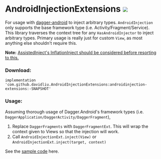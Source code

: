 # AndroidInjectionExtensions [![](https://jitci.com/gh/davidliu/AndroidInjectionExtensions/svg)](https://jitci.com/gh/davidliu/AndroidInjectionExtensions)

For usage with [dagger-android](https://dagger.dev/android.html) to inject arbitrary types. `AndroidInjection` only supports the base framework type (i.e. Activity/Fragment/Service). This library traverses the context tree for any `HasAndroidInjector` to inject arbitrary types. Primary usage is really just for custom `View`, as most anything else shouldn't require this.

**Note:** [AssistedInject's InflationInject should be considered before resorting to this.](https://github.com/square/AssistedInject)

### Download:

```
implementation 'com.github.davidliu.AndroidInjectionExtensions:androidinjection-extensions:-SNAPSHOT'
```

### Usage:

Assuming thorough usage of Dagger.Android's framework types (i.e. `DaggerApplication/DaggerActivity/DaggerFragment`),

1. Replace `DaggerFragments` with `DaggerFragmentExt`. This will wrap the context given to Views so that the injection will work.
2. Call `AndroidInjectionExt.inject(View)` or `AndroidInjectionExt.inject(target, context)`

See the [sample code](/sample-app/src/main/java/com/deviange/androidinjection/sample/) here.
